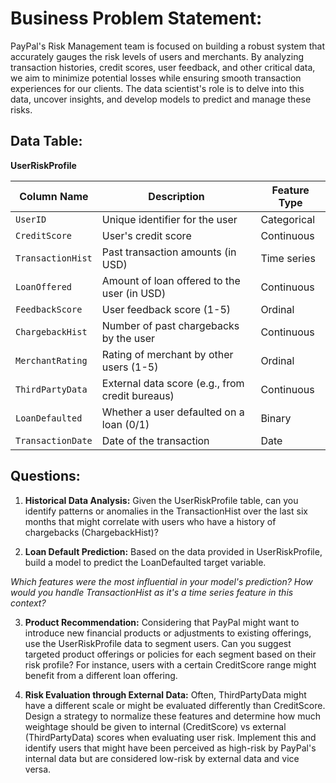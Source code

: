 # **Business Problem Statement:**
PayPal's Risk Management team is focused on building a robust system that accurately gauges the risk levels of users and merchants. By analyzing transaction histories, credit scores, user feedback, and other critical data, we aim to minimize potential losses while ensuring smooth transaction experiences for our clients. The data scientist's role is to delve into this data, uncover insights, and develop models to predict and manage these risks.


## **Data Table**:

**UserRiskProfile**

Column Name|	Description|	Feature Type
---------------|--------|----------
`UserID`|	Unique identifier for the user	|Categorical
`CreditScore`|	User's credit score	|Continuous
`TransactionHist`	|Past transaction amounts (in USD)	|Time series
`LoanOffered`|	Amount of loan offered to the user (in USD)	|Continuous
`FeedbackScore`	|User feedback score (1-5)	|Ordinal
`ChargebackHist`|	Number of past chargebacks by the user	|Continuous
`MerchantRating`|	Rating of merchant by other users (1-5)	|Ordinal
`ThirdPartyData`|	External data score (e.g., from credit bureaus)	|Continuous
`LoanDefaulted`|	Whether a user defaulted on a loan (0/1)|	Binary
`TransactionDate`|	Date of the transaction|	Date



## **Questions:**

1. **Historical Data Analysis:** Given the UserRiskProfile table, can you identify patterns or anomalies in the TransactionHist over the last six months that might correlate with users who have a history of chargebacks (ChargebackHist)?

2. **Loan Default Prediction:** Based on the data provided in UserRiskProfile, build a model to predict the LoanDefaulted target variable.

  *Which features were the most influential in your model's prediction? How would you handle TransactionHist as it's a time series feature in this context?*

3. **Product Recommendation:**
Considering that PayPal might want to introduce new financial products or adjustments to existing offerings, use the UserRiskProfile data to segment users. Can you suggest targeted product offerings or policies for each segment based on their risk profile? For instance, users with a certain CreditScore range might benefit from a different loan offering.

4. **Risk Evaluation through External Data:**
Often, ThirdPartyData might have a different scale or might be evaluated differently than CreditScore. Design a strategy to normalize these features and determine how much weightage should be given to internal (CreditScore) vs external (ThirdPartyData) scores when evaluating user risk. Implement this and identify users that might have been perceived as high-risk by PayPal's internal data but are considered low-risk by external data and vice versa.